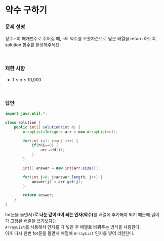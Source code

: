 # 약수 구하기

<h3>문제 설명</h3>

정수 `n`이 매개변수로 주어질 때, `n`의 약수를 오름차순으로 담은 배열을 return 하도록 solution 함수를 완성해주세요.

<br>

<h3>제한 사항</h3>

- 1 ≤ n ≤ 10,000

<br>

<h3>답안</h3>

```java
import java.util.*;

class Solution {
    public int[] solution(int n) {
        ArrayList<Integer> arr = new ArrayList<>();

        for(int i=1; i<=n; i++) {
            if(n%i==0) {
                arr.add(i);
            }
        }

        int[] answer = new int[arr.size()];

        for(int j=0; j<answer.length; j++) {
            answer[j] = arr.get(j);
        }

        return answer;
    }
}
```

for문을 돌면서 <b>i로 나눈 값이 0이 되는 인자(약수)</b>를 배열에 추가해야 되기 때문에 길이가 고정된 배열을 쓰기보다는  
`ArrayList`를 사용해서 인자를 다 넣은 후 배열로 바꿔주는 방식을 사용한다.  
이후 다시 한번 for문을 돌면서 배열에 `ArrayList` 인자를 넣어 리턴한다.

